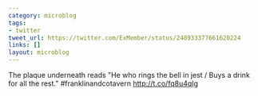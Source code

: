```yaml
---
category: microblog
tags:
- twitter
tweet_url: https://twitter.com/ExMember/status/248933377661620224
links: []
layout: microblog
---
```

The plaque underneath reads "He who rings the bell in jest / Buys a drink for all the rest." #franklinandcotavern http://t.co/fq8u4qIg
